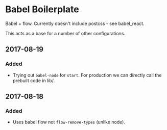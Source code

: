 # Babel Boilerplate


Babel + flow.
Currently doesn't include postcss - see babel_react.

This acts as a base for a number of other configurations.

## 2017-08-19
### Added
- Trying out `babel-node` for `start`.
  For production we can directly call the prebuilt code in lib/.

## 2017-08-18
### Added
- Uses babel flow not `flow-remove-types` (unlike node).

